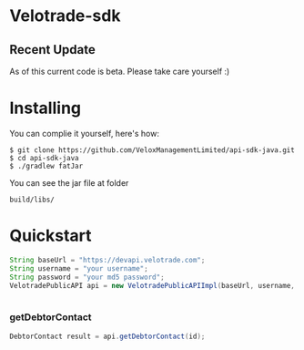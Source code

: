 # Velotrade-sdk

## Recent Update
 As of this current code is beta. Please take care yourself :)

# Installing

You can complie it yourself, here's how:

    $ git clone https://github.com/VeloxManagementLimited/api-sdk-java.git
    $ cd api-sdk-java
    $ ./gradlew fatJar
    
You can see the jar file at folder

    build/libs/
    
# Quickstart

```java
String baseUrl = "https://devapi.velotrade.com";
String username = "your username";
String password = "your md5 password";
VelotradePublicAPI api = new VelotradePublicAPIImpl(baseUrl, username, password);    
    
```

### getDebtorContact

```java
DebtorContact result = api.getDebtorContact(id);
```
